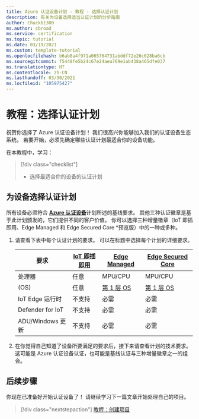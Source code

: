 ```yaml
---
title: Azure 认证设备计划 - 教程 - 选择认证计划
description: 有关为设备选择适当认证计划的分步指南
author: Chuckb1300
ms.author: cbroad
ms.service: certification
ms.topic: tutorial
ms.date: 03/19/2021
ms.custom: template-tutorial
ms.openlocfilehash: b6ab8a4f971a065764731abddf72e26c628ba6cb
ms.sourcegitcommit: f5448fe5b24c67e24aea769e1ab438a465dfe037
ms.translationtype: HT
ms.contentlocale: zh-CN
ms.lasthandoff: 03/30/2021
ms.locfileid: "105975427"
---
```

# <a name="tutorial-select-your-certification-program"></a>教程：选择认证计划

祝贺你选择了 Azure 认证设备计划！ 我们很高兴你能够加入我们的认证设备生态系统。 若要开始，必须先确定哪些认证计划最适合你的设备功能。

在本教程中，学习：

> [!div class="checklist"]
> * 选择最适合你的设备的认证计划

## <a name="selecting-a-certification-program-for-your-device"></a>为设备选择认证计划

所有设备必须符合 [**Azure 认证设备**](./program-requirements-azure-certified-device.md)计划所述的基线要求。 其他三种认证徽章是基于此计划颁发的，它们提供不同的客户价值。 你可以选择三种增量徽章（IoT 即插即用、Edge Managed 和 Edge Secured Core *预览版）中的一种或多种。

1. 请查看下表中每个认证计划的要求。 可以在标题中选择每个计划的详细要求。

    |要求|[IoT 即插即用](./program-requirements-edge-secured-core.md)|[Edge Managed](./program-requirements-edge-managed.md)|[Edge Secured Core](./program-requirements-edge-secured-core.md)|
    ---|---|---|---
    | 处理器 | 任意|MPU/CPU|MPU/CPU|
    | (OS) | 任意|[第 1 层 OS](../iot-edge/support.md?view=iotedge-2018-06&preserve-view=true)|[第 1 层 OS](../iot-edge/support.md?view=iotedge-2018-06&preserve-view=true)|
    | IoT Edge 运行时 | 不支持 |必需|必需|
    | Defender for IoT | 不支持|必需|必需|
    | ADU/Windows 更新 | 不支持|必需|必需|

1. 在你觉得自己知道了设备所要满足的要求后，接下来请查看计划的技术要求。 这可能是 Azure 认证设备认证，也可能是基线认证与三种增量徽章之一的组合。 

## <a name="next-steps"></a>后续步骤

你现在已准备好开始认证设备了！ 请继续学习下一篇文章开始处理自己的项目。
> [!div class="nextstepaction"]
>[教程：创建项目](tutorial-01-creating-your-project.md)
